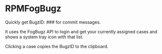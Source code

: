 ﻿# RPMFogBugz

Quickly get BugzID: ### for commit messages.

It uses the FogBugz API to login and get your currently assigned cases and shows a system tray icon with that list. 

Clicking a case copies the BugzID to the clipboard.